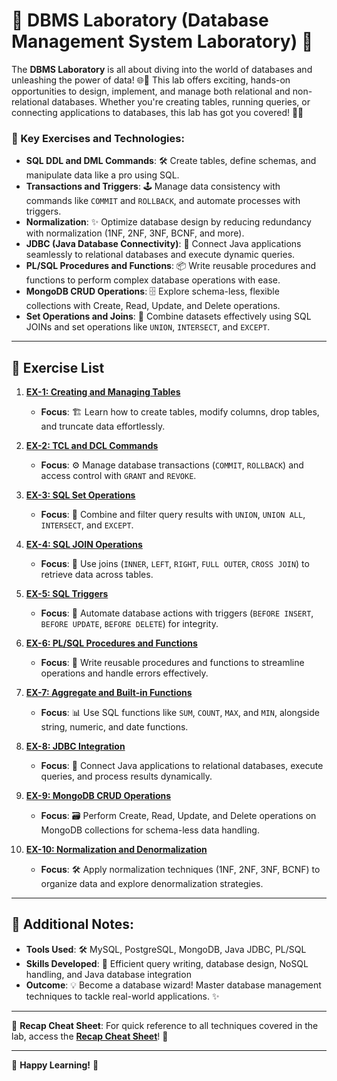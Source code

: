 # 🌟 DBMS Laboratory (Database Management System Laboratory) 🌟

The **DBMS Laboratory** is all about diving into the world of databases and unleashing the power of data! 🌐💾 This lab offers exciting, hands-on opportunities to design, implement, and manage both relational and non-relational databases. Whether you're creating tables, running queries, or connecting applications to databases, this lab has got you covered! 🎉💡

### 🚀 Key Exercises and Technologies:
- **SQL DDL and DML Commands**: 🛠️ Create tables, define schemas, and manipulate data like a pro using SQL.
- **Transactions and Triggers**: 🕹️ Manage data consistency with commands like `COMMIT` and `ROLLBACK`, and automate processes with triggers.
- **Normalization**: ✨ Optimize database design by reducing redundancy with normalization (1NF, 2NF, 3NF, BCNF, and more).
- **JDBC (Java Database Connectivity)**: 🤖 Connect Java applications seamlessly to relational databases and execute dynamic queries.
- **PL/SQL Procedures and Functions**: 📦 Write reusable procedures and functions to perform complex database operations with ease.
- **MongoDB CRUD Operations**: 🗄️ Explore schema-less, flexible collections with Create, Read, Update, and Delete operations.
- **Set Operations and Joins**: 🧩 Combine datasets effectively using SQL JOINs and set operations like `UNION`, `INTERSECT`, and `EXCEPT`.

---

## 🎯 **Exercise List**

1. **[EX-1: Creating and Managing Tables](./expt_1.md)**  
   - **Focus**: 🏗️ Learn how to create tables, modify columns, drop tables, and truncate data effortlessly.

2. **[EX-2: TCL and DCL Commands](./expt_2.md)**  
   - **Focus**: ⚙️ Manage database transactions (`COMMIT`, `ROLLBACK`) and access control with `GRANT` and `REVOKE`.

3. **[EX-3: SQL Set Operations](./expt_3.md)**  
   - **Focus**: 🔄 Combine and filter query results with `UNION`, `UNION ALL`, `INTERSECT`, and `EXCEPT`.

4. **[EX-4: SQL JOIN Operations](./expt_4.md)**  
   - **Focus**: 🔗 Use joins (`INNER`, `LEFT`, `RIGHT`, `FULL OUTER`, `CROSS JOIN`) to retrieve data across tables.

5. **[EX-5: SQL Triggers](./expt_5.md)**  
   - **Focus**: 🎯 Automate database actions with triggers (`BEFORE INSERT`, `BEFORE UPDATE`, `BEFORE DELETE`) for integrity.

6. **[EX-6: PL/SQL Procedures and Functions](./expt_6.md)**  
   - **Focus**: 🔧 Write reusable procedures and functions to streamline operations and handle errors effectively.

7. **[EX-7: Aggregate and Built-in Functions](./expt_7.md)**  
   - **Focus**: 📊 Use SQL functions like `SUM`, `COUNT`, `MAX`, and `MIN`, alongside string, numeric, and date functions.

8. **[EX-8: JDBC Integration](./expt_8.md)**  
   - **Focus**: 🤝 Connect Java applications to relational databases, execute queries, and process results dynamically.

9. **[EX-9: MongoDB CRUD Operations](./expt_9.md)**  
   - **Focus**: 🗃️ Perform Create, Read, Update, and Delete operations on MongoDB collections for schema-less data handling.

10. **[EX-10: Normalization and Denormalization](./expt_10.md)**  
    - **Focus**: 🛠️ Apply normalization techniques (1NF, 2NF, 3NF, BCNF) to organize data and explore denormalization strategies.

---

## 🌈 Additional Notes:
- **Tools Used**: 🛠️ MySQL, PostgreSQL, MongoDB, Java JDBC, PL/SQL
- **Skills Developed**: 🚀 Efficient query writing, database design, NoSQL handling, and Java database integration
- **Outcome**: 💡 Become a database wizard! Master database management techniques to tackle real-world applications. ✨

---

🎉 **Recap Cheat Sheet**: For quick reference to all techniques covered in the lab, access the **[Recap Cheat Sheet](./recap%20cheat%20sheet.md)**! 📜

---

🌟 **Happy Learning!** 🌟
